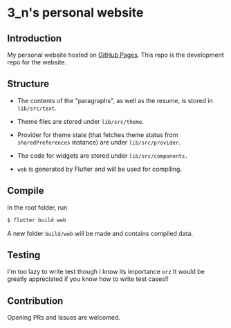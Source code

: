 # 3_n's personal website

## Introduction

My personal website hosted on [GitHub Pages](https://3underscoreN.github.io). This repo is the development repo for the website.

## Structure

- The contents of the "paragraphs", as well as the resume, is stored in `lib/src/text`.
- Theme files are stored under `lib/src/theme`.
- Provider for theme state (that fetches theme status from `sharedPreferences` instance) are under `lib/src/provider`.
- The code for widgets are stored under `lib/src/components.`

- `web` is generated by Flutter and will be used for compiling.

## Compile

In the root folder, run
```bash
$ flutter build web
```
A new folder `build/web` will be made and contains compiled data.

## Testing

I'm too lazy to write test though I know its importance `orz`
It would be greatly appreciated if you know how to write test cases!!

## Contribution

Opening PRs and Issues are welcomed. 
